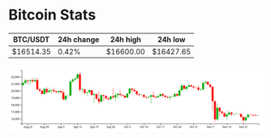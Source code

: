 # Bitcoin Stats

BTC/USDT|24h change|24h high|24h low|
|---|---|---|---|
|$16514.35|0.42%|$16600.00|$16427.65|

<img src="./chart.svg">
